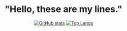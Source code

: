 <!-- inicio dos meus projetos 6/9/2022 -->

<div align="center">

  # "Hello, these are my lines."
  
  [![GitHub stats](https://github-readme-stats.vercel.app/api?username=erenfall&show_icons=true&hide_border=true&bg_color=0d1117&title_color=3971ed&text_color=2abfa9&icon_color=a558c7)](https://github.com/erenfall)
  [![Top Langs](https://github-readme-stats.vercel.app/api/top-langs/?username=erenfall&layout=compact&langs_count=5&hide_border=true&bg_color=0d1117&title_color=3971ed&text_color=2abfa9&icon_color=aa759f)](https://github.com/erenfall)  

</div>
